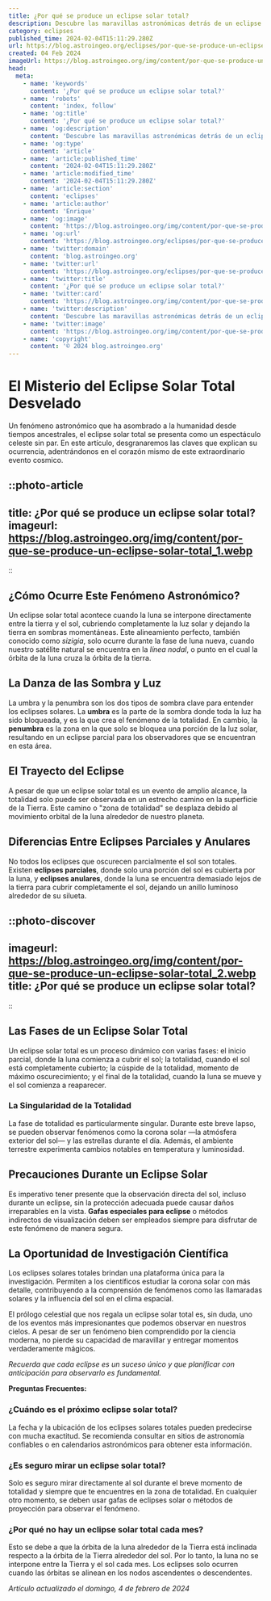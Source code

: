 ```yaml
---
title: ¿Por qué se produce un eclipse solar total?
description: Descubre las maravillas astronómicas detrás de un eclipse solar total, un fenómeno único que encierra misticismo y ciencia.
category: eclipses
published_time: 2024-02-04T15:11:29.280Z
url: https://blog.astroingeo.org/eclipses/por-que-se-produce-un-eclipse-solar-total
created: 04 Feb 2024
imageUrl: https://blog.astroingeo.org/img/content/por-que-se-produce-un-eclipse-solar-total_1.webp
head:
  meta:
    - name: 'keywords'
      content: '¿Por qué se produce un eclipse solar total?'
    - name: 'robots'
      content: 'index, follow'
    - name: 'og:title'
      content: '¿Por qué se produce un eclipse solar total?'
    - name: 'og:description'
      content: 'Descubre las maravillas astronómicas detrás de un eclipse solar total, un fenómeno único que encierra misticismo y ciencia.'
    - name: 'og:type'
      content: 'article'
    - name: 'article:published_time'
      content: '2024-02-04T15:11:29.280Z'
    - name: 'article:modified_time'
      content: '2024-02-04T15:11:29.280Z'
    - name: 'article:section'
      content: 'eclipses'
    - name: 'article:author'
      content: 'Enrique'
    - name: 'og:image'
      content: 'https://blog.astroingeo.org/img/content/por-que-se-produce-un-eclipse-solar-total_1.webp'
    - name: 'og:url'
      content: 'https://blog.astroingeo.org/eclipses/por-que-se-produce-un-eclipse-solar-total'
    - name: 'twitter:domain'
      content: 'blog.astroingeo.org'
    - name: 'twitter:url'
      content: 'https://blog.astroingeo.org/eclipses/por-que-se-produce-un-eclipse-solar-total'
    - name: 'twitter:title'
      content: '¿Por qué se produce un eclipse solar total?'
    - name: 'twitter:card'
      content: 'https://blog.astroingeo.org/img/content/por-que-se-produce-un-eclipse-solar-total_1.webp'
    - name: 'twitter:description'
      content: 'Descubre las maravillas astronómicas detrás de un eclipse solar total, un fenómeno único que encierra misticismo y ciencia.'
    - name: 'twitter:image'
      content: 'https://blog.astroingeo.org/img/content/por-que-se-produce-un-eclipse-solar-total_1.webp'
    - name: 'copyright'
      content: '© 2024 blog.astroingeo.org'
---
```

# El Misterio del Eclipse Solar Total Desvelado

Un fenómeno astronómico que ha asombrado a la humanidad desde tiempos ancestrales, el eclipse solar total se presenta como un espectáculo celeste sin par. En este artículo, desgranaremos las claves que explican su ocurrencia, adentrándonos en el corazón mismo de este extraordinario evento cosmico.


::photo-article
---
title: ¿Por qué se produce un eclipse solar total?
imageurl: https://blog.astroingeo.org/img/content/por-que-se-produce-un-eclipse-solar-total_1.webp
---
::


## ¿Cómo Ocurre Este Fenómeno Astronómico?

Un eclipse solar total acontece cuando la luna se interpone directamente entre la tierra y el sol, cubriendo completamente la luz solar y dejando la tierra en sombras momentáneas. Este alineamiento perfecto, también conocido como *sizigia*, solo ocurre durante la fase de luna nueva, cuando nuestro satélite natural se encuentra en la *línea nodal*, o punto en el cual la órbita de la luna cruza la órbita de la tierra.

## La Danza de las Sombra y Luz

La umbra y la penumbra son los dos tipos de sombra clave para entender los eclipses solares. La **umbra** es la parte de la sombra donde toda la luz ha sido bloqueada, y es la que crea el fenómeno de la totalidad. En cambio, la **penumbra** es la zona en la que solo se bloquea una porción de la luz solar, resultando en un eclipse parcial para los observadores que se encuentran en esta área.

## El Trayecto del Eclipse

A pesar de que un eclipse solar total es un evento de amplio alcance, la totalidad solo puede ser observada en un estrecho camino en la superficie de la Tierra. Este camino o "zona de totalidad" se desplaza debido al movimiento orbital de la luna alrededor de nuestro planeta.

## Diferencias Entre Eclipses Parciales y Anulares

No todos los eclipses que oscurecen parcialmente el sol son totales. Existen **eclipses parciales**, donde solo una porción del sol es cubierta por la luna, y **eclipses anulares**, donde la luna se encuentra demasiado lejos de la tierra para cubrir completamente el sol, dejando un anillo luminoso alrededor de su silueta.


::photo-discover
---
imageurl: https://blog.astroingeo.org/img/content/por-que-se-produce-un-eclipse-solar-total_2.webp
title: ¿Por qué se produce un eclipse solar total?
---
::


## Las Fases de un Eclipse Solar Total

Un eclipse solar total es un proceso dinámico con varias fases: el inicio parcial, donde la luna comienza a cubrir el sol; la totalidad, cuando el sol está completamente cubierto; la cúspide de la totalidad, momento de máximo oscurecimiento; y el final de la totalidad, cuando la luna se mueve y el sol comienza a reaparecer.

### La Singularidad de la Totalidad

La fase de totalidad es particularmente singular. Durante este breve lapso, se pueden observar fenómenos como la corona solar —la atmósfera exterior del sol— y las estrellas durante el día. Además, el ambiente terrestre experimenta cambios notables en temperatura y luminosidad.

## Precauciones Durante un Eclipse Solar

Es imperativo tener presente que la observación directa del sol, incluso durante un eclipse, sin la protección adecuada puede causar daños irreparables en la vista. **Gafas especiales para eclipse** o métodos indirectos de visualización deben ser empleados siempre para disfrutar de este fenómeno de manera segura.

## La Oportunidad de Investigación Científica

Los eclipses solares totales brindan una plataforma única para la investigación. Permiten a los científicos estudiar la corona solar con más detalle, contribuyendo a la comprensión de fenómenos como las llamaradas solares y la influencia del sol en el clima espacial.

El prólogo celestial que nos regala un eclipse solar total es, sin duda, uno de los eventos más impresionantes que podemos observar en nuestros cielos. A pesar de ser un fenómeno bien comprendido por la ciencia moderna, no pierde su capacidad de maravillar y entregar momentos verdaderamente mágicos.

*Recuerda que cada eclipse es un suceso único y que planificar con anticipación para observarlo es fundamental.* 

**Preguntas Frecuentes:**

### ¿Cuándo es el próximo eclipse solar total?
La fecha y la ubicación de los eclipses solares totales pueden predecirse con mucha exactitud. Se recomienda consultar en sitios de astronomía confiables o en calendarios astronómicos para obtener esta información.

### ¿Es seguro mirar un eclipse solar total?
Solo es seguro mirar directamente al sol durante el breve momento de totalidad y siempre que te encuentres en la zona de totalidad. En cualquier otro momento, se deben usar gafas de eclipses solar o métodos de proyección para observar el fenómeno.

### ¿Por qué no hay un eclipse solar total cada mes?
Esto se debe a que la órbita de la luna alrededor de la Tierra está inclinada respecto a la órbita de la Tierra alrededor del sol. Por lo tanto, la luna no se interpone entre la Tierra y el sol cada mes. Los eclipses solo ocurren cuando las órbitas se alinean en los nodos ascendentes o descendentes.

_Artículo actualizado el domingo, 4 de febrero de 2024_